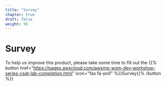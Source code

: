 ```yaml
---
title: "Survey"
chapter: true
draft: false
weight: 99
---
```


# Survey

To help us improve this product, please take some time to fill out the {{% button href="https://pages.awscloud.com/awsmp-wsm-dev-workshop-series-csat-lab-completion.html" icon="fas fa-poll" %}}Survey{{% /button %}}

